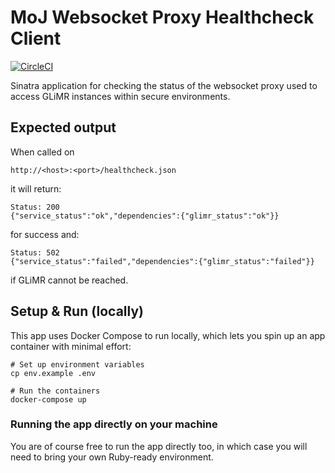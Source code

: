 # MoJ Websocket Proxy Healthcheck Client

[![CircleCI](https://circleci.com/gh/ministryofjustice/glimr-wsproxy-healthcheck.svg?style=svg)](https://circleci.com/gh/ministryofjustice/glimr-wsproxy-healthcheck)

Sinatra application for checking the status of the websocket proxy used
to access GLiMR instances within secure environments.

## Expected output

When called on

```
http://<host>:<port>/healthcheck.json
```

it will return:

```
Status: 200
{"service_status":"ok","dependencies":{"glimr_status":"ok"}}
```

for success and:

```
Status: 502
{"service_status":"failed","dependencies":{"glimr_status":"failed"}}
```

if GLiMR cannot be reached.

## Setup & Run (locally)

This app uses Docker Compose to run locally, which lets you spin up an app container with minimal effort:

```
# Set up environment variables
cp env.example .env

# Run the containers
docker-compose up
```

### Running the app directly on your machine

You are of course free to run the app directly too, in which case you will need to bring your own Ruby-ready environment.
